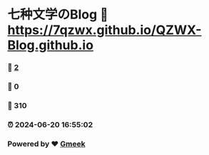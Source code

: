 # 七种文学のBlog :link: https://7qzwx.github.io/QZWX-Blog.github.io 
### :page_facing_up: [2](https://7qzwx.github.io/QZWX-Blog.github.io/tag.html) 
### :speech_balloon: 0 
### :hibiscus: 310 
### :alarm_clock: 2024-06-20 16:55:02 
### Powered by :heart: [Gmeek](https://github.com/Meekdai/Gmeek)
